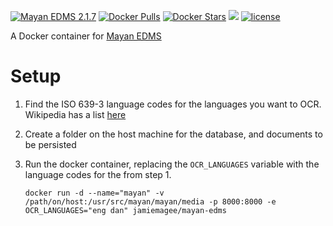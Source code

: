 [![Mayan EDMS 2.1.7](https://img.shields.io/badge/Mayan%20EDMS-2.1.7-brightgreen.svg)]() [![Docker Pulls](https://img.shields.io/docker/pulls/jamiemagee/mayan-edms.svg?maxAge=2592000)](https://hub.docker.com/r/jamiemagee/mayan-edms/) [![Docker Stars](https://img.shields.io/docker/stars/jamiemagee/mayan-edms.svg?maxAge=2592000)](https://hub.docker.com/r/jamiemagee/mayan-edms/) [![](https://images.microbadger.com/badges/image/jamiemagee/mayan-edms.svg)](https://microbadger.com/images/jamiemagee/mayan-edms "Get your own image badge on microbadger.com") [![license](https://img.shields.io/github/license/jamiemagee/docker-mayan-edms.svg?maxAge=2592000)]()

A Docker container for [Mayan EDMS](https://gitlab.com/mayan-edms/mayan-edms)

Setup
=====
1. Find the ISO 639-3 language codes for the languages you want to OCR. Wikipedia has a list [here](https://en.wikipedia.org/wiki/List_of_ISO_639-1_codes)
2. Create a folder on the host machine for the database, and documents to be persisted
3. Run the docker container, replacing the `OCR_LANGUAGES` variable with the language codes for the from step 1.
	
	`docker run -d --name="mayan" -v /path/on/host:/usr/src/mayan/mayan/media -p 8000:8000 -e OCR_LANGUAGES="eng dan" jamiemagee/mayan-edms`
 
